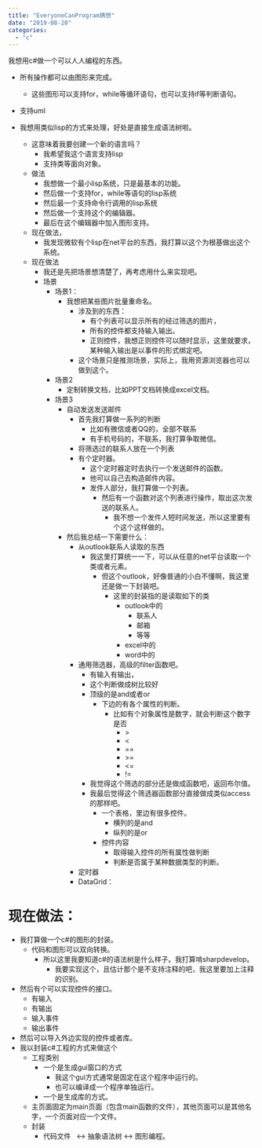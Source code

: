 ```yaml
---
title: "EveryoneCanProgram猜想"
date: "2019-08-20"
categories: 
  - "c"
---
```


我想用c#做一个可以人人编程的东西。

- 所有操作都可以由图形来完成。
    - 这些图形可以支持for，while等循环语句，也可以支持if等判断语句。
    
- 支持uml
- 我想用类似lisp的方式来处理，好处是直接生成语法树啦。
    - 这意味着我要创建一个新的语言吗？
        - 我希望我这个语言支持lisp
        - 支持类等面向对象。
    - 做法
        - 我想做一个最小lisp系统，只是最基本的功能。
        - 然后做一个支持for，while等语句的lisp系统
        - 然后最一个支持命令行调用的lisp系统
        - 然后做一个支持这个的编辑器。
        - 最后在这个编辑器中加入图形支持。
    - 现在做法，
        - 我发现微软有个lisp在net平台的东西，我打算以这个为根基做出这个系统。
    - 现在做法
        - 我还是先把场景想清楚了，再考虑用什么来实现吧。
        - 场景
            - 场景1：
                - 我想把某些图片批量重命名。
                    - 涉及到的东西：
                        - 有个列表可以显示所有的经过筛选的图片，
                        - 所有的控件都支持输入输出。
                        - 正则控件，我想正则控件可以随时显示，这里就要求，某种输入输出是以事件的形式绑定吧。
                    - 这个场景只是推测场景，实际上，我用资源浏览器也可以做到这个。
            - 场景2
                - 定制转换文档，比如PPT文档转换成excel文档。
            - 场景3
                - 自动发送发送邮件
                    - 首先我打算做一系列的判断
                        - 比如有微信或者QQ的，全部不联系
                        - 有手机号码的，不联系，我打算争取微信。
                    - 将筛选过的联系人放在一个列表
                    - 有个定时器。
                        - 这个定时器定时去执行一个发送邮件的函数。
                        - 他可以自己去构造邮件内容。
                        - 发件人部分，我打算做一个列表。
                            - 然后有一个函数对这个列表进行操作，取出这次发送的联系人。
                                - 我不想一个发件人短时间发送，所以这里要有个这个这样做的。
                - 然后我总结一下需要什么：
                    - 从outlook联系人读取的东西
                        - 我这里打算统一一下，可以从任意的net平台读取一个类或者元素。
                            - 但这个outlook，好像普通的小白不懂啊，我这里还是做一下封装吧。
                                - 这里的封装指的是读取如下的类
                                    - outlook中的
                                        - 联系人
                                        - 邮箱
                                        - 等等
                                    - excel中的
                                    - word中的
                    - 通用筛选器，高级的filter函数吧。
                        - 有输入有输出，
                        - 这个判断做成树比较好
                        - 顶级的是and或者or
                            - 下边的有各个属性的判断。
                                - 比如有个对象属性是数字，就会判断这个数字是否
                                    - \>
                                    - <
                                    - \==
                                    - \>=
                                    - <=
                                    - !=
                        - 我觉得这个筛选的部分还是做成函数吧，返回布尔值。
                        - 我最后觉得这个筛选器函数部分直接做成类似access的那样吧。
                            - 一个表格，里边有很多控件。
                                - 横列的是and
                                - 纵列的是or
                            - 控件内容
                                - 取得输入控件的所有属性做判断
                                - 判断是否属于某种数据类型的判断。
                    - 定时器
                    - DataGrid：

# 现在做法：

- 我打算做一个c#的图形的封装。
    - 代码和图形可以双向转换。
        - 所以这里我要知道c#的语法树是什么样子。我打算啃sharpdevelop。
            - 我要实现这个，且估计那个是不支持注释的吧，我这里要加上注释的识别。
- 然后有个可以实现控件的接口。
    - 有输入
    - 有输出
    - 输入事件
    - 输出事件
- 然后可以导入外边实现的控件或者库。
- 我以封装c#工程的方式来做这个
    - 工程类别
        - 一个是生成gui窗口的方式
            - 我这个gui方式通常是固定在这个程序中运行的。
            - 也可以编译成一个程序单独运行。
        - 一个是生成库的方式。
    - 主页面固定为main页面（包含main函数的文件），其他页面可以是其他名字，一个页面对应一个文件。
    - 封装
        - 代码文件   <-> 抽象语法树 <-> 图形编程。
